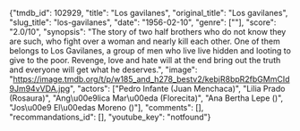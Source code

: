 {"tmdb_id": 102929, "title": "Los gavilanes", "original_title": "Los gavilanes", "slug_title": "los-gavilanes", "date": "1956-02-10", "genre": [""], "score": "2.0/10", "synopsis": "The story of two half brothers who do not know they are such, who fight over a woman and nearly kill each other. One of them belongs to Los Gavilanes, a group of men who live live hidden and looting to give to the poor. Revenge, love and hate will at the end bring out the truth and everyone will get what he deserves.", "image": "https://image.tmdb.org/t/p/w185_and_h278_bestv2/kebjR8bpR2fbGMmCId9Jm94vVDA.jpg", "actors": ["Pedro Infante (Juan Menchaca)", "Lilia Prado (Rosaura)", "Ang\u00e9lica Mar\u00eda (Florecita)", "Ana Bertha Lepe ()", "Jos\u00e9 El\u00edas Moreno ()"], "comments": [], "recommandations_id": [], "youtube_key": "notfound"}